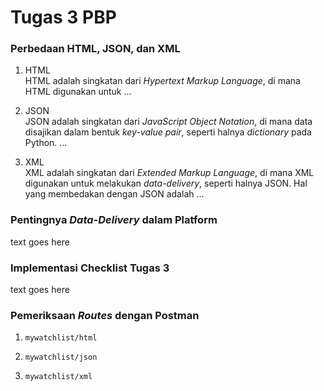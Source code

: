 # Tugas 3 PBP

### Perbedaan HTML, JSON, dan XML

1. HTML<br>
   HTML adalah singkatan dari _Hypertext Markup Language_, di mana HTML digunakan untuk ...

2. JSON<br>
   JSON adalah singkatan dari _JavaScript Object Notation_, di mana data disajikan dalam bentuk _key-value pair_, seperti halnya _dictionary_ pada Python. ...

3. XML<br>
   XML adalah singkatan dari _Extended Markup Language_, di mana XML digunakan untuk melakukan _data-delivery_, seperti halnya JSON. Hal yang membedakan dengan JSON adalah ...

### Pentingnya _Data-Delivery_ dalam Platform

text goes here

### Implementasi Checklist Tugas 3

text goes here

### Pemeriksaan _Routes_ dengan Postman

1. `mywatchlist/html`<br>

2. `mywatchlist/json`<br>

3. `mywatchlist/xml`<br>
